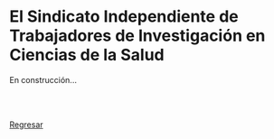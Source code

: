 # El Sindicato Independiente de Trabajadores de Investigación en Ciencias de la Salud

En construcción...

<br><br>

[Regresar](../index.md)

